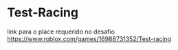 # Test-Racing
link para o place requerido no desafio
https://www.roblox.com/games/16988731352/Test-racing
